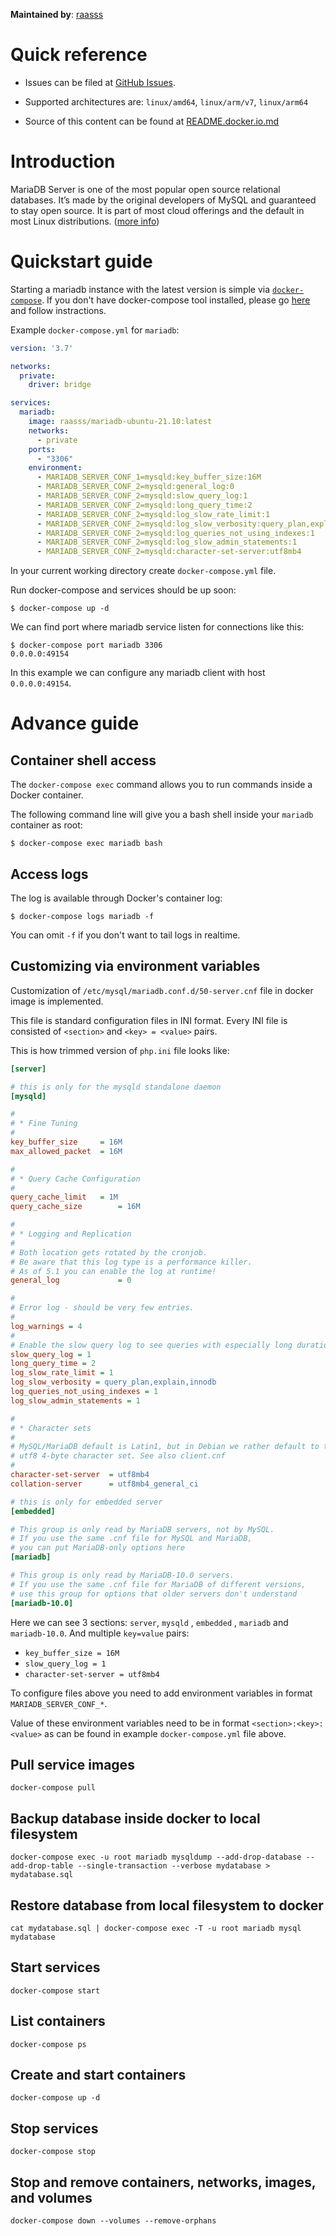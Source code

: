 **Maintained by**: [raasss](https://github.com/raasss/)


# Quick reference

-	Issues can be filed at [GitHub Issues](https://github.com/raasss/docker-mariadb-ubuntu-21.10/issues).

-	Supported architectures are: `linux/amd64`, `linux/arm/v7`, `linux/arm64` 

-	Source of this content can be found at [README.docker.io.md](https://github.com/raasss/docker-mariadb-ubuntu-21.10/blob/main/README.docker.io.md)

# Introduction

MariaDB Server is one of the most popular open source relational databases. It’s made by the original developers of MySQL and guaranteed to stay open source. It is part of most cloud offerings and the default in most Linux distributions. ([more info](https://mariadb.org/documentation/))

# Quickstart guide

Starting a mariadb instance with the latest version is simple via [`docker-compose`](https://github.com/docker/compose). If you don't have docker-compose tool installed, please go [here](https://docs.docker.com/compose/install/) and follow instractions.

Example `docker-compose.yml` for `mariadb`:

```yaml
version: '3.7'

networks:
  private:
    driver: bridge

services:
  mariadb:
    image: raasss/mariadb-ubuntu-21.10:latest
    networks:
      - private
    ports:
      - "3306"
    environment:
      - MARIADB_SERVER_CONF_1=mysqld:key_buffer_size:16M
      - MARIADB_SERVER_CONF_2=mysqld:general_log:0
      - MARIADB_SERVER_CONF_2=mysqld:slow_query_log:1
      - MARIADB_SERVER_CONF_2=mysqld:long_query_time:2
      - MARIADB_SERVER_CONF_2=mysqld:log_slow_rate_limit:1
      - MARIADB_SERVER_CONF_2=mysqld:log_slow_verbosity:query_plan,explain,innodb
      - MARIADB_SERVER_CONF_2=mysqld:log_queries_not_using_indexes:1
      - MARIADB_SERVER_CONF_2=mysqld:log_slow_admin_statements:1
      - MARIADB_SERVER_CONF_2=mysqld:character-set-server:utf8mb4
```

In your current working directory create `docker-compose.yml` file.

Run docker-compose and services should be up soon:

```console
$ docker-compose up -d
```

We can find port where mariadb service listen for connections like this:

```console
$ docker-compose port mariadb 3306
0.0.0.0:49154
```

In this example we can configure any mariadb client with host `0.0.0.0:49154`.

# Advance guide

## Container shell access

The `docker-compose exec` command allows you to run commands inside a Docker container.

The following command line will give you a bash shell inside your `mariadb` container as root:

```console
$ docker-compose exec mariadb bash
```

## Access logs

The log is available through Docker's container log:

```console
$ docker-compose logs mariadb -f
```

You can omit `-f` if you don't want to tail logs in realtime.

## Customizing via environment variables

Customization of `/etc/mysql/mariadb.conf.d/50-server.cnf` file in docker image is implemented.

This file is standard configuration files in INI format. Every INI file is consisted of `<section>` and `<key> = <value>` pairs.

This is how trimmed version of `php.ini` file looks like:

```ini
[server]

# this is only for the mysqld standalone daemon
[mysqld]

#
# * Fine Tuning
#
key_buffer_size		= 16M
max_allowed_packet	= 16M

#
# * Query Cache Configuration
#
query_cache_limit	= 1M
query_cache_size        = 16M

#
# * Logging and Replication
#
# Both location gets rotated by the cronjob.
# Be aware that this log type is a performance killer.
# As of 5.1 you can enable the log at runtime!
general_log             = 0

#
# Error log - should be very few entries.
#
log_warnings = 4
#
# Enable the slow query log to see queries with especially long duration
slow_query_log = 1
long_query_time = 2
log_slow_rate_limit	= 1
log_slow_verbosity = query_plan,explain,innodb
log_queries_not_using_indexes = 1
log_slow_admin_statements = 1

#
# * Character sets
#
# MySQL/MariaDB default is Latin1, but in Debian we rather default to the full
# utf8 4-byte character set. See also client.cnf
#
character-set-server  = utf8mb4
collation-server      = utf8mb4_general_ci

# this is only for embedded server
[embedded]

# This group is only read by MariaDB servers, not by MySQL.
# If you use the same .cnf file for MySQL and MariaDB,
# you can put MariaDB-only options here
[mariadb]

# This group is only read by MariaDB-10.0 servers.
# If you use the same .cnf file for MariaDB of different versions,
# use this group for options that older servers don't understand
[mariadb-10.0]
```

Here we can see 3 sections: `server`, `mysqld` , `embedded` , `mariadb` and `mariadb-10.0`. And multiple `key=value` pairs:

- `key_buffer_size = 16M`
- `slow_query_log = 1`
- `character-set-server = utf8mb4`

To configure files above you need to add environment variables in format `MARIADB_SERVER_CONF_*`.

Value of these environment variables need to be in format `<section>:<key>:<value>` as can be found in example `docker-compose.yml` file above.

## Pull service images
```console
docker-compose pull
```

## Backup database inside docker to local filesystem
```console
docker-compose exec -u root mariadb mysqldump --add-drop-database --add-drop-table --single-transaction --verbose mydatabase > mydatabase.sql
```

## Restore database from local filesystem to docker
```console
cat mydatabase.sql | docker-compose exec -T -u root mariadb mysql mydatabase
```

## Start services
```console
docker-compose start
```

## List containers
```console
docker-compose ps
```

## Create and start containers
```console
docker-compose up -d
```

## Stop services
```console
docker-compose stop
```

## Stop and remove containers, networks, images, and volumes
```console
docker-compose down --volumes --remove-orphans
```
